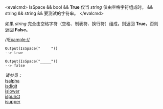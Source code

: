 \<evalcmd\> IsSpace && bool && **True** 仅当 *string* 仅由空格字符组成时。 && string && string && 要测试的字符串。 \</evalcmd\>

如果 *string* 完全由空格字符（空格、制表符、换行符）组成，则返回 **True**，否则返回 **False**。

//<Example://>

    Output(IsSpace("     "))
    --> true

    Output(IsSpace("_____"))
    --> false

*请参见：*  
[isalpha](isalpha.zh.md)  
[isdigit](isdigit.zh.md)  
[islower](islower.zh.md)  
[ispunct](ispunct.zh.md)  
[isupper](isupper.zh.md)